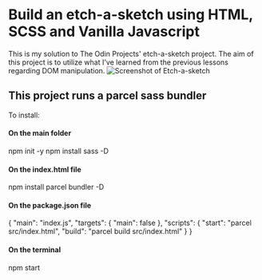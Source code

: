 # Build an etch-a-sketch using HTML, SCSS and Vanilla Javascript
This is my solution to The Odin Projects' etch-a-sketch project. The aim of this project is to utilize what I've learned from the previous lessons regarding DOM manipulation. 
![Screenshot of Etch-a-sketch](eas-screenshot.png)

## This project runs a parcel sass bundler
To install:
#### On the main folder
npm init -y
npm install sass -D
#### On the index.html file
npm install parcel bundler -D
#### On the package.json file
{
 "main": "index.js",
  "targets": {
    "main": false
  },
  "scripts": {
    "start": "parcel src/index.html",
    "build": "parcel build src/index.html"
  }
}
#### On the terminal
npm start

